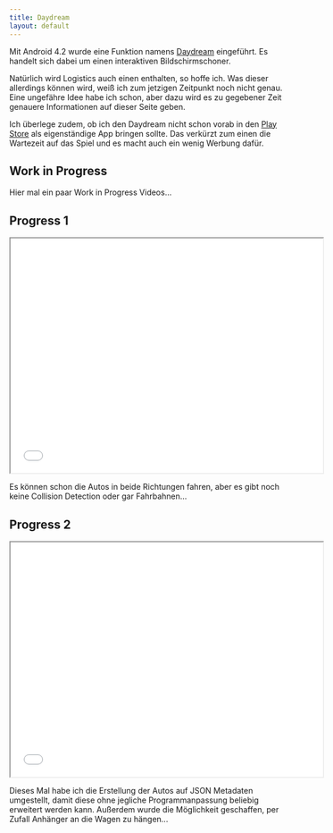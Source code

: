 ```yaml
---
title: Daydream
layout: default
---
```

Mit Android 4.2 wurde eine Funktion namens [Daydream](http://developer.android.com/about/versions/android-4.2.html#Daydream) eingeführt. Es handelt sich dabei um einen interaktiven Bildschirmschoner.

Natürlich wird Logistics auch einen enthalten, so hoffe ich. Was dieser allerdings können wird, weiß ich zum jetzigen Zeitpunkt noch nicht genau. Eine ungefähre Idee habe ich schon, aber dazu wird es zu gegebener Zeit genauere Informationen auf dieser Seite geben. 

Ich überlege zudem, ob ich den Daydream nicht schon vorab in den [Play Store](http://play.google.com) als eigenständige App bringen sollte. Das verkürzt zum einen die Wartezeit auf das Spiel und es macht auch ein wenig Werbung dafür.

## Work in Progress

Hier mal ein paar Work in Progress Videos...

## Progress 1

<iframe width="560" height="420" src="//www.youtube.com/embed/awxHmS_aAmE?color=white&theme=light\"></iframe>

Es können schon die Autos in beide Richtungen fahren, aber es gibt noch keine Collision Detection oder gar Fahrbahnen...

## Progress 2

<iframe width="560" height="420" src="//www.youtube.com/embed/217ZPUbbtok?color=white&theme=light\"></iframe>

Dieses Mal habe ich die Erstellung der Autos auf JSON Metadaten umgestellt, damit diese ohne jegliche Programmanpassung beliebig erweitert werden kann. Außerdem wurde die Möglichkeit geschaffen, per Zufall Anhänger an die Wagen zu hängen...
